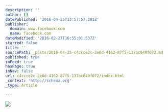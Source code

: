 ```yaml
---
description: ''
author: []
datePublished: '2016-04-25T13:57:57.201Z'
publisher:
  domain: www.facebook.com
  name: facebook.com
dateModified: '2016-02-27T16:55:01.537Z'
starred: false
title: ''
sourcePath: _posts/2016-04-25-c4ccce2c-2e6d-4162-87f5-137bc640f072.md
published: true
inFeed: true
hasPage: true
inNav: false
url: c4ccce2c-2e6d-4162-87f5-137bc640f072/index.html
_context: 'http://schema.org'
_type: Article

---
```

![](https://scontent-ord1-1.xx.fbcdn.net/hphotos-xaf1/v/t1.0-9/10268558_567071746740048_5034928036571921335_n.jpg?oh=769e0e8005cdffd960623b3044bc1a0e&oe=575E9DA4)